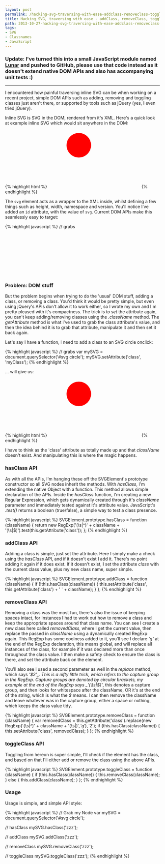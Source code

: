 ```yaml
---
layout: post
permalink: /hacking-svg-traversing-with-ease-addclass-removeclass-toggleclass-functions
title: Hacking SVG, traversing with ease - addClass, removeClass, toggleClass functions
path: 2013-10-27-hacking-svg-traversing-with-ease-addclass-removeclass-toggleclass-functions.md
tags:
- SVG
- Classnames
- JavaScript
---
```


### Update: I've turned this into a small JavaScript module named [Lunar](https://github.com/toddmotto/lunar) and pushed to GitHub, please use that code instead as it doesn't extend native DOM APIs and also has accompanying unit tests :)

----

I encountered how painful traversing inline SVG can be when working on a recent project, simple DOM APIs such as adding, removing and toggling classes just aren't there, or supported by tools such as jQuery (yes, I even tried jQuery).

Inline SVG is SVG in the DOM, rendered from it's XML. Here's a quick look at example inline SVG which would sit anywhere in the DOM:

{% highlight html %}
<svg id="svg" xmlns="http://www.w3.org/2000/svg" version="1.1" height="190">
  <circle cx="100" cy="50" r="40" fill="red" />
</svg>
{% endhighlight %}

The `svg` element acts as a wrapper to the XML inside, whilst defining a few things such as height, width, namespace and version. You'll notice I've added an `id` attribute, with the value of `svg`. Current DOM APIs make this seamlessly easy to target:

{% highlight javascript %}
// grabs <svg>
var mySVG = document.querySelector('#svg');
{% endhighlight %}

### Problem: DOM stuff

But the problem begins when trying to do the 'usual' DOM stuff, adding a class, or removing a class. You'd think it would be pretty simple, but even using jQuery's APIs don't allow it to work either, so I wrote my own and I'm pretty pleased with it's compactness. The trick is to _set_ the attribute again, you can't keep adding/removing classes using the _.className_ method. The _getAttribute_ method is what I've used to grab the class attribute's value, and then the idea behind it is to grab that attribute, manipulate it and then set it back again.

Let's say I have a function, I need to add a class to an SVG circle onclick:

{% highlight javascript %}
// grabs <circle>
var mySVG = document.querySelector('#svg circle');
mySVG.setAttribute('class', 'myClass');
{% endhighlight %}

... will give us:

{% highlight html %}
<svg id="svg" xmlns="http://www.w3.org/2000/svg" version="1.1" height="190">
  <circle cx="100" cy="50" r="40" fill="red" class="myClass" />
</svg>
{% endhighlight %}

I have to think as the 'class' attribute as totally made up and that _className_ doesn't exist. And manipulating this is where the magic happens.

### hasClass API
As with all the APIs, I'm hanging these off the SVGElement's prototype constructor so all SVG nodes inherit the methods. With _hasClass_, I'm extending the native Object with a function. This method allows simple declaration of the APIs. Inside the _hasClass_ function, I'm creating a new Regular Expression, which gets dynamically created through it's _className_ parameter and immediately tested against it's attribute value. JavaScript's _.test()_ returns a boolean (true/false), a simple way to test a class presence.

{% highlight javascript %}
SVGElement.prototype.hasClass = function (className) {
  return new RegExp('(\\s|^)' + className + '(\\s|$)').test(this.getAttribute('class'));
};
{% endhighlight %}

### addClass API
Adding a class is simple, just set the attribute. Here I simply make a check using the _hasClass_ API, and if it doesn't exist I add it. There's no point adding it again if it does exist. If it doesn't exist, I set the attribute _class_ with the current class value, plus my new class name, super simple.

{% highlight javascript %}
SVGElement.prototype.addClass = function (className) {
  if (!this.hasClass(className)) {
    this.setAttribute('class', this.getAttribute('class') + ' ' + className);
  }
};
{% endhighlight %}

### removeClass API
Removing a class was the most fun, there's also the issue of keeping spaces intact, for instances I had to work out how to remove a class and keep the appropriate spaces around that class name. You can see I create a new class here called _removedClass_, where I get the current value, then replace the passed in _className_ using a dynamically created RegExp again. This RegExp has some coolness added to it, you'll see I declare _'g'_ at the end of the RegExp declaration, this means global, and will replace all instances of the class, for example if it was declared more than once throughout the class value. I then make a safety check to ensure the class is there, and set the attribute back on the element.

You'll also see I used a second parameter as well in the _replace_ method, which says _'$2'_. This is a nifty little trick, which refers to the capture group in the RegExp. Capture groups are denoted by circular brackets, my example at the end of the RegExp says _'(\\s|$)'_, this denotes a capture group, and then looks for whitespace after the className, OR it's at the end of the string, which is what the _$_ means. I can then remove the className and leave whatever was in the capture group, either a space or nothing, which keeps the class value tidy.

{% highlight javascript %}
SVGElement.prototype.removeClass = function (className) {
  var removedClass = this.getAttribute('class').replace(new RegExp('(\\s|^)' + className + '(\\s|$)', 'g'), '$2');
  if (this.hasClass(className)) {
    this.setAttribute('class', removedClass);
  }
};
{% endhighlight %}

### toggleClass API
Toggling from hereon is super simple, I'll check if the element has the class, and based on that I'll either add or remove the class using the above APIs.

{% highlight javascript %}
SVGElement.prototype.toggleClass = function (className) {
  if (this.hasClass(className)) {
    this.removeClass(className);
  } else {
    this.addClass(className);
  }
};
{% endhighlight %}

### Usage
Usage is simple, and simple API style:

{% highlight javascript %}
// Grab my Node
var mySVG = document.querySelector('#svg circle');

// hasClass
mySVG.hasClass('zzz');

// addClass
mySVG.addClass('zzz');

// removeClass
mySVG.removeClass('zzz');

// toggleClass
mySVG.toggleClass('zzz');
{% endhighlight %}
